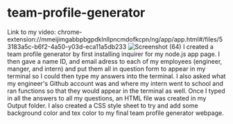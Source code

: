 # team-profile-generator
Link to my video:
chrome-extension://mmeijimgabbpbgpdklnllpncmdofkcpn/ng/app/app.html#/files/53183a5c-b6f2-4a50-y03d-eca11a5db233
![Screenshot (64)](https://user-images.githubusercontent.com/70440198/104390818-94d6b680-550c-11eb-9a0a-b13d15805742.png)
I created a team profile generator by first installing inquirer for my node.js app page.  I then gave a name ID, and email adress to each of my employees (engineer, manger, and intern) and put them all in question form to appear in my terminal so I could then type my answers into the terminal.   I also asked what my engineer's Github account was and where my intern went to school and ran functions so that they would appear in the terminal as well.  Once I typed in all the answers to all my questions, an HTML file was created in my Output folder.  I also created a CSS style sheet to try and add some background color and tex color to my final team profile generator webpage.  

